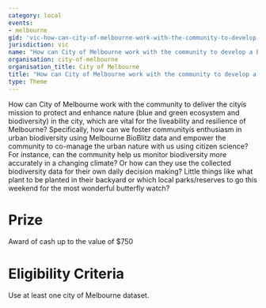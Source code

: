 ```yaml
---
category: local
events:
- melbourne
gid: 'vic-how-can-city-of-melbourne-work-with-the-community-to-develop-a-better-understanding-of-the-citys-biodiversity?'
jurisdiction: vic
name: "How can City of Melbourne work with the community to develop a better understanding of the city’s biodiversity?"
organisation: city-of-melbourne
organisation_title: City of Melbourne
title: "How can City of Melbourne work with the community to develop a better understanding of the city’s biodiversity?"
type: Theme
---
```


How can City of Melbourne work with the community to deliver the cityís mission to protect and enhance nature (blue and green ecosystem and biodiversity) in the city, which are vital for the liveability and resilience of Melbourne?
Specifically, how can we foster communityís enthusiasm in urban biodiversity using Melbourne BioBlitz data and empower the community to co-manage the urban nature with us using citizen science?
For instance, can the community help us monitor biodiversity more accurately in a changing climate? Or how can they use the collected biodiversity data for their own daily decision making? Little things like what plant to be planted in their backyard or which local parks/reserves to go this weekend for the most wonderful butterfly watch?

# Prize
Award of cash up to the value of $750

# Eligibility Criteria
Use  at least one  city of Melbourne dataset.